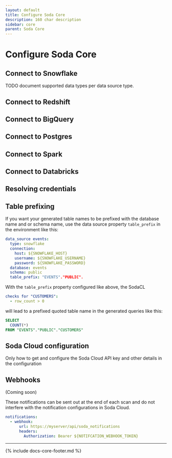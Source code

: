 ```yaml
---
layout: default
title: Configure Soda Core
description: 160 char description
sidebar: core
parent: Soda Core
---
```


# Configure Soda Core

## Connect to Snowflake

TODO document supported data types per data source type.

## Connect to Redshift

## Connect to BigQuery

## Connect to Postgres

## Connect to Spark

## Connect to Databricks

## Resolving credentials

## Table prefixing

If you want your generated table names to be prefixed with the database name and or schema name, use the data source property `table_prefix` in the environment like this:

```yaml
data_source events:
  type: snowflake
  connection:
    host: ${SNOWFLAKE_HOST}
    username: ${SNOWFLAKE_USERNAME}
    password: ${SNOWFLAKE_PASSWORD}
  database: events
  schema: public
  table_prefix: "EVENTS"."PUBLIC".
```

With the `table_prefix` property configured like above, the SodaCL

```yaml
checks for "CUSTOMERS":
  - row_count > 0
```

will lead to a prefixed quoted table name in the generated queries like this:

```sql
SELECT
  COUNT(*)
FROM "EVENTS"."PUBLIC"."CUSTOMERS"
```

## Soda Cloud configuration

Only how to get and configure the Soda Cloud API key and other details in the configuration

## Webhooks

(Coming soon)

These notifications can be sent out at the end of each scan and do not interfere with the notification configurations in Soda Cloud.

```yaml
notifications:
  - webhook:
      url: https://myserver/api/soda_notifications
      headers:
        Authorization: Bearer ${NOTIFCATION_WEBHOOK_TOKEN}
```



---
{% include docs-core-footer.md %}

